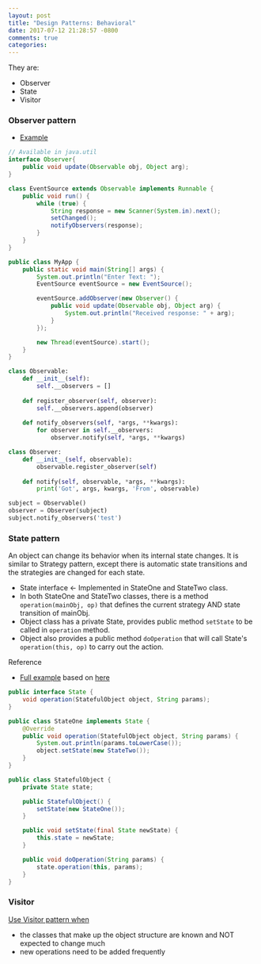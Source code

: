 ```yaml
---
layout: post
title: "Design Patterns: Behavioral"
date: 2017-07-12 21:28:57 -0800
comments: true
categories: 
---
```


They are:

* Observer
* State
* Visitor

<!--more-->

### Observer pattern

* [Example](https://en.wikipedia.org/wiki/Observer_pattern#Example)

``` java Java example
// Available in java.util
interface Observer{
    public void update(Observable obj, Object arg);
}

class EventSource extends Observable implements Runnable {
    public void run() {
        while (true) {
            String response = new Scanner(System.in).next();
            setChanged();
            notifyObservers(response);
        }
    }
}

public class MyApp {
    public static void main(String[] args) {
        System.out.println("Enter Text: ");
        EventSource eventSource = new EventSource();

        eventSource.addObserver(new Observer() {
            public void update(Observable obj, Object arg) {
                System.out.println("Received response: " + arg);
            }
        });

        new Thread(eventSource).start();
    }
}
```

``` python Python example
class Observable:
    def __init__(self):
        self.__observers = []
    
    def register_observer(self, observer):
        self.__observers.append(observer)
    
    def notify_observers(self, *args, **kwargs):
        for observer in self.__observers:
            observer.notify(self, *args, **kwargs)

class Observer:
    def __init__(self, observable):
        observable.register_observer(self)
    
    def notify(self, observable, *args, **kwargs):
        print('Got', args, kwargs, 'From', observable)

subject = Observable()
observer = Observer(subject)
subject.notify_observers('test')
```

### State pattern

An object can change its behavior when its internal state changes.
It is similar to Strategy pattern, except there is automatic state transitions and the strategies are changed for each state.

* State interface <- Implemented in StateOne and StateTwo class.
* In both StateOne and StateTwo classes, there is a method `operation(mainObj, op)` that defines the current strategy AND state transition of mainObj.
* Object class has a private State, provides public method `setState` to be called in `operation` method.
* Object also provides a public method `doOperation` that will call State's `operation(this, op)` to carry out the action.

Reference

* [Full example](https://github.com/tdongsi/java/tree/master/AdvancedJava/src/main/java/my/learning/patterns/state) based on [here](https://en.wikipedia.org/wiki/State_pattern#Java)

``` java Java example
public interface State {
    void operation(StatefulObject object, String params);
}

public class StateOne implements State {
    @Override
    public void operation(StatefulObject object, String params) {
        System.out.println(params.toLowerCase());
        object.setState(new StateTwo());
    }
}

public class StatefulObject {
    private State state;

    public StatefulObject() {
        setState(new StateOne());
    }

    public void setState(final State newState) {
        this.state = newState;
    }

    public void doOperation(String params) {
        state.operation(this, params);
    }
}
```

### Visitor

[Use Visitor pattern when](https://en.wikipedia.org/wiki/Visitor_pattern#Uses)

* the classes that make up the object structure are known and NOT expected to change much
* new operations need to be added frequently
